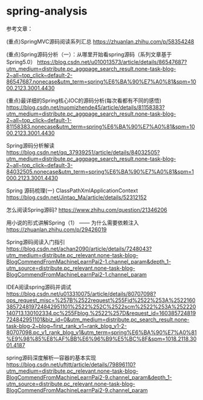 
# spring-analysis

参考文章：

(重点)SpringMVC源码阅读系列汇总
https://zhuanlan.zhihu.com/p/58354248

(重点)Spring源码分析（一）：从哪里开始看spring源码（系列文章基于Spring5.0）
https://blog.csdn.net/u010013573/article/details/86547687?utm_medium=distribute.pc_aggpage_search_result.none-task-blog-2~all~top_click~default-2-86547687.nonecase&utm_term=spring%E6%BA%90%E7%A0%81&spm=1000.2123.3001.4430

(重点)最详细的Spring核心IOC的源码分析(每次看都有不同的感悟)
https://blog.csdn.net/nuomizhende45/article/details/81158383?utm_medium=distribute.pc_aggpage_search_result.none-task-blog-2~all~top_click~default-1-81158383.nonecase&utm_term=spring%E6%BA%90%E7%A0%81&spm=1000.2123.3001.4430

Spring源码分析解读
https://blog.csdn.net/qq_37939251/article/details/84032505?utm_medium=distribute.pc_aggpage_search_result.none-task-blog-2~all~top_click~default-3-84032505.nonecase&utm_term=spring%E6%BA%90%E7%A0%81&spm=1000.2123.3001.4430

Spring 源码梳理(一) ClassPathXmlApplicationContext
https://blog.csdn.net/Jintao_Ma/article/details/52312152

怎么阅读Spring源码?
https://www.zhihu.com/question/21346206

用小说的形式讲解Spring（1） —— 为什么需要依赖注入
https://zhuanlan.zhihu.com/p/29426019

Spring源码阅读入门指引
https://blog.csdn.net/achan2090/article/details/7248043?utm_medium=distribute.pc_relevant.none-task-blog-BlogCommendFromMachineLearnPai2-1.channel_param&depth_1-utm_source=distribute.pc_relevant.none-task-blog-BlogCommendFromMachineLearnPai2-1.channel_param

IDEA阅读spring源码并调试
https://blog.csdn.net/u013310075/article/details/80707098?ops_request_misc=%257B%2522request%255Fid%2522%253A%2522160385724819724842951101%2522%252C%2522scm%2522%253A%252220140713.130102334.pc%255Fblog.%2522%257D&request_id=160385724819724842951101&biz_id=0&utm_medium=distribute.pc_search_result.none-task-blog-2~blog~first_rank_v1~rank_blog_v1-2-80707098.pc_v1_rank_blog_v1&utm_term=spring%E6%BA%90%E7%A0%81%E9%98%85%E8%AF%BB%E6%96%B9%E5%BC%8F&spm=1018.2118.3001.4187

spring源码深度解析—容器的基本实现
https://blog.csdn.net/uftjtt/article/details/79896110?utm_medium=distribute.pc_relevant.none-task-blog-BlogCommendFromMachineLearnPai2-9.channel_param&depth_1-utm_source=distribute.pc_relevant.none-task-blog-BlogCommendFromMachineLearnPai2-9.channel_param

